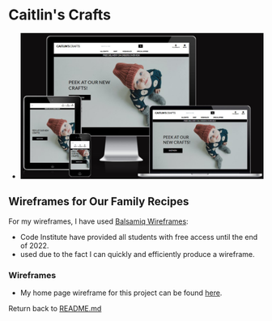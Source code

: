 # Caitlin's Crafts
- ![image](testing/caitlins_crafts_responsiveness.jpg)

## Wireframes for Our Family Recipes

For my wireframes, I have used [Balsamiq Wireframes](https://balsamiq.com/):
- Code Institute have provided all students with free access until the end of 2022.
- used due to the fact I can quickly and efficiently produce a wireframe.

### Wireframes

- My home page wireframe for this project can be found [here](wireframes/homepage.pdf).


Return back to [README.md](README.md)